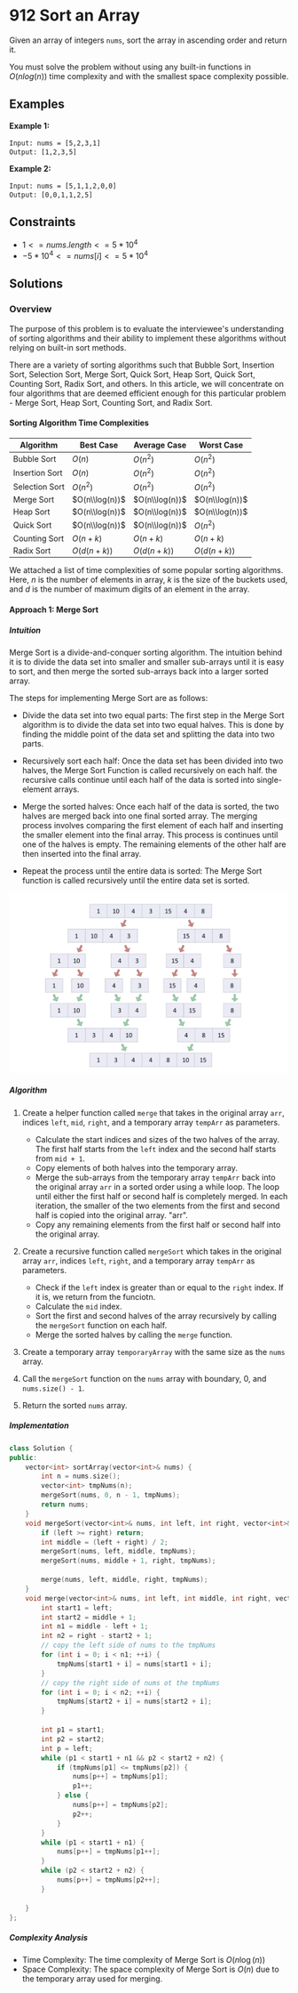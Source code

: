# 912 Sort an Array

Given an array of integers `nums`, sort the array in ascending order and return it.

You must solve the problem without using any built-in functions in $O(n log(n))$ time complexity and with the smallest space complexity possible.

## Examples 
**Example 1:**
```
Input: nums = [5,2,3,1]
Output: [1,2,3,5]
```

**Example 2:**
```
Input: nums = [5,1,1,2,0,0]
Output: [0,0,1,1,2,5]
```
## Constraints
- $1 <= nums.length <= 5 * 10^4$
- $-5 * 10^4 <= nums[i] <= 5 * 10^4$

## Solutions

### Overview
The purpose of this problem is to evaluate the interviewee's understanding of sorting algorithms and their ability to implement these algorithms without relying on built-in sort methods.

There are a variety of sorting algorithms such that Bubble Sort, Insertion Sort, Selection Sort, Merge Sort, Quick Sort, Heap Sort, Quick Sort, Counting Sort, Radix Sort, and others. In this article, we will concentrate on four algorithms that are deemed efficient enough for this particular problem - Merge Sort, Heap Sort, Counting Sort, and Radix Sort.


#### Sorting Algorithm Time Complexities

| Algorithm       | Best Case        | Average Case      | Worst Case        |
|-----------------|------------------|-------------------|-------------------|
| Bubble Sort     | $O(n)$           | $O(n^2)$          | $O(n^2)$          |
| Insertion Sort  | $O(n)$           | $O(n^2)$          | $O(n^2)$          |
| Selection Sort  | $O(n^2)$         | $O(n^2)$          | $O(n^2)$          |
| Merge Sort      | $O(n\\log(n))$  | $O(n\\log(n))$   | $O(n\\log(n))$   |
| Heap Sort       | $O(n\\log(n))$  | $O(n\\log(n))$   | $O(n\\log(n))$   |
| Quick Sort      | $O(n\\log(n))$  | $O(n\\log(n))$   | $O(n^2)$          |
| Counting Sort   | $O(n + k)$       | $O(n + k)$        | $O(n + k)$        |
| Radix Sort      | $O(d(n + k))$    | $O(d(n + k))$     | $O(d(n + k))$     |



We attached a list of time complexities of some popular sorting algorithms. Here, $n$ is the number of elements in array, $k$ is the size of the buckets used, and $d$ is the number of maximum digits  of an element in the array.

#### Approach 1: Merge Sort
##### Intuition
Merge Sort is a divide-and-conquer sorting algorithm. The intuition behind it is to divide the data set into smaller and smaller sub-arrays until it is easy to sort, and then merge the sorted sub-arrays back into a larger sorted array.

The steps for implementing Merge Sort are as follows:

*  Divide the data set into two equal parts: The first step in the Merge Sort algorithm is to divide the data set into two equal halves. This is done by finding the middle point of the data set and splitting the data into two parts.

* Recursively sort each half: Once the data set has been divided into two halves, the Merge Sort Function is called recursively on each half. the recursive calls continue until each half of the data is sorted into single-element arrays.

* Merge the sorted halves: Once each half of the data is sorted, the two halves are merged back into one final sorted array. The merging process involves comparing the first element of each half and inserting the smaller element into the final array. This process is continues until one of the halves is empty. The remaining elements of the other half are then inserted into the final array.

* Repeat the process until the entire data is sorted: The Merge Sort function is called recursively until the entire data set is sorted.

![alt text](/Figures/google/SortAnArray/mergeSortExample.png)
##### Algorithm
1. Create a helper function called `merge` that takes in the original array `arr`, indices `left`, `mid`, `right`, and a temporary array `tempArr` as parameters.

    * Calculate the start indices and sizes of the two halves of the array. The first half starts from the `left` index and the second half starts from `mid + 1`.
    * Copy elements of both halves into the temporary array.
    * Merge the sub-arrays from the temporary array `tempArr` back into the original array `arr` in a sorted order using a while loop. The loop until either the first half or second half is completely merged. In each iteration, the smaller of the two elements from the first and second half is copied into the original array. "arr".
    * Copy any remaining elements from the first half or second half into the original array.

2. Create a recursive function called `mergeSort` which takes in the original array `arr`, indices `left`, `right`, and a temporary array `tempArr` as parameters.

    * Check if the `left` index is greater than or equal to the `right` index. If it is, we return from the funciotn.
    * Calculate the `mid` index.
    * Sort the first and second halves of the array recursively by calling the `mergeSort` function on each half.
    * Merge the sorted halves by calling the `merge` function.

3. Create a temporary array `temporaryArray` with the same size as the `nums` array.

4. Call the `mergeSort` function on the `nums` array with boundary, 0, and `nums.size() - 1`.

5. Return the sorted `nums` array.

##### Implementation

```cpp
class Solution {
public:
    vector<int> sortArray(vector<int>& nums) {
        int n = nums.size();
        vector<int> tmpNums(n);
        mergeSort(nums, 0, n - 1, tmpNums);
        return nums;
    }
    void mergeSort(vector<int>& nums, int left, int right, vector<int>& tmpNums) {
        if (left >= right) return;
        int middle = (left + right) / 2;
        mergeSort(nums, left, middle, tmpNums);
        mergeSort(nums, middle + 1, right, tmpNums);

        merge(nums, left, middle, right, tmpNums);
    }
    void merge(vector<int>& nums, int left, int middle, int right, vector<int>& tmpNums) {
        int start1 = left;
        int start2 = middle + 1;
        int n1 = middle - left + 1;
        int n2 = right - start2 + 1;
        // copy the left side of nums to the tmpNums
        for (int i = 0; i < n1; ++i) {
            tmpNums[start1 + i] = nums[start1 + i];
        }
        // copy the right side of nums ot the tmpNums
        for (int i = 0; i < n2; ++i) {
            tmpNums[start2 + i] = nums[start2 + i];
        }

        int p1 = start1;
        int p2 = start2;
        int p = left;
        while (p1 < start1 + n1 && p2 < start2 + n2) {
            if (tmpNums[p1] <= tmpNums[p2]) {
                nums[p++] = tmpNums[p1];
                p1++;
            } else {
                nums[p++] = tmpNums[p2];
                p2++;
            }
        }
        while (p1 < start1 + n1) {
            nums[p++] = tmpNums[p1++];
        }
        while (p2 < start2 + n2) {
            nums[p++] = tmpNums[p2++];
        }

    }
};
```


##### Complexity Analysis
* Time Complexity: The time complexity of Merge Sort is $O(n \log(n))$
* Space Complexity: The space complexity of Merge Sort is $O(n)$ due to the temporary array used for merging.


